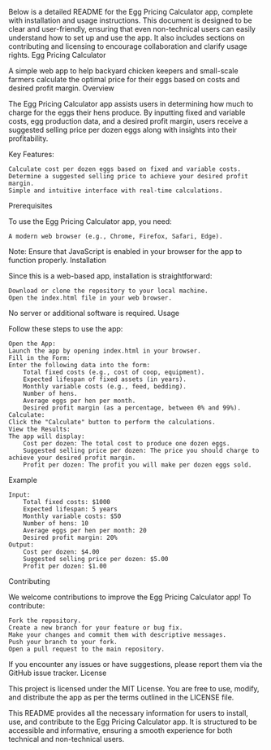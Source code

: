 Below is a detailed README for the Egg Pricing Calculator app, complete with installation and usage instructions. This document is designed to be clear and user-friendly, ensuring that even non-technical users can easily understand how to set up and use the app. It also includes sections on contributing and licensing to encourage collaboration and clarify usage rights.
Egg Pricing Calculator

A simple web app to help backyard chicken keepers and small-scale farmers calculate the optimal price for their eggs based on costs and desired profit margin.
Overview

The Egg Pricing Calculator app assists users in determining how much to charge for the eggs their hens produce. By inputting fixed and variable costs, egg production data, and a desired profit margin, users receive a suggested selling price per dozen eggs along with insights into their profitability.

Key Features:

    Calculate cost per dozen eggs based on fixed and variable costs.
    Determine a suggested selling price to achieve your desired profit margin.
    Simple and intuitive interface with real-time calculations.

Prerequisites

To use the Egg Pricing Calculator app, you need:

    A modern web browser (e.g., Chrome, Firefox, Safari, Edge).

Note: Ensure that JavaScript is enabled in your browser for the app to function properly.
Installation

Since this is a web-based app, installation is straightforward:

    Download or clone the repository to your local machine.
    Open the index.html file in your web browser.

No server or additional software is required.
Usage

Follow these steps to use the app:

    Open the App:
    Launch the app by opening index.html in your browser.
    Fill in the Form:
    Enter the following data into the form:
        Total fixed costs (e.g., cost of coop, equipment).
        Expected lifespan of fixed assets (in years).
        Monthly variable costs (e.g., feed, bedding).
        Number of hens.
        Average eggs per hen per month.
        Desired profit margin (as a percentage, between 0% and 99%).
    Calculate:
    Click the "Calculate" button to perform the calculations.
    View the Results:
    The app will display:
        Cost per dozen: The total cost to produce one dozen eggs.
        Suggested selling price per dozen: The price you should charge to achieve your desired profit margin.
        Profit per dozen: The profit you will make per dozen eggs sold.

Example

    Input:
        Total fixed costs: $1000
        Expected lifespan: 5 years
        Monthly variable costs: $50
        Number of hens: 10
        Average eggs per hen per month: 20
        Desired profit margin: 20%
    Output:
        Cost per dozen: $4.00
        Suggested selling price per dozen: $5.00
        Profit per dozen: $1.00

Contributing

We welcome contributions to improve the Egg Pricing Calculator app! To contribute:

    Fork the repository.
    Create a new branch for your feature or bug fix.
    Make your changes and commit them with descriptive messages.
    Push your branch to your fork.
    Open a pull request to the main repository.

If you encounter any issues or have suggestions, please report them via the GitHub issue tracker.
License

This project is licensed under the MIT License. You are free to use, modify, and distribute the app as per the terms outlined in the LICENSE file.

This README provides all the necessary information for users to install, use, and contribute to the Egg Pricing Calculator app. It is structured to be accessible and informative, ensuring a smooth experience for both technical and non-technical users.
